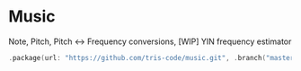 # Music

Note, Pitch, Pitch <-> Frequency conversions, [WIP] YIN frequency estimator

```swift
.package(url: "https://github.com/tris-code/music.git", .branch("master"))
```
